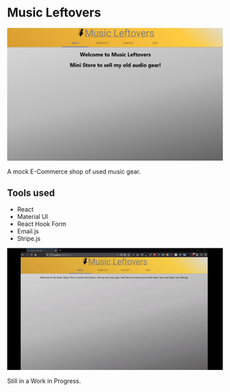# Music Leftovers

![Front page](client/src/assets/Music_Leftovers_app.png)

A mock E-Commerce shop of used music gear.
## Tools used
- React
- Material UI
- React Hook Form
- Email.js
- Stripe.js

![demo video](client/src/assets/music-leftovers-demo.gif)

Still in a Work in Progress.
